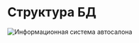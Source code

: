 # Структура БД
![Информационная система автосалона](https://user-images.githubusercontent.com/73188898/224296784-393daf9e-c09f-450c-a87c-90d5aeb14b70.png)
